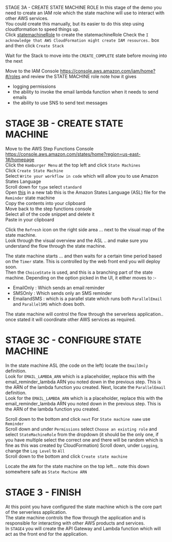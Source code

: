  STAGE 3A - CREATE STATE MACHINE ROLE
In this stage of the demo you need to create an IAM role which the state machine will use to interact with other AWS services.  
You could create this manually, but its easier to do this step using cloudformation to speed things up.  
Click  [statemachineRole]() to create the statemachineRole
Check the `I acknowledge that AWS CloudFormation might create IAM resources.` box and then click `Create Stack`  

Wait for the Stack to move into the `CREATE_COMPLETE` state before moving into the next 

Move to the IAM Console https://console.aws.amazon.com/iam/home?#/roles and review the STATE MACHINE role
note how it gives 

- logging permissions
- the ability to invoke the email lambda function when it needs to send emails
- the ability to use SNS to send text messages

# STAGE 3B - CREATE STATE MACHINE
Move to the AWS Step Functions Console https://console.aws.amazon.com/states/home?region=us-east-1#/homepage  
Click the `Hamburger Menu` at the top left and click `State Machines`  
Click `Create State Machine`  
Select `Write your workflow in code` which will allow you to use Amazon States Language  
Scroll down
for `type` select `standard`  
Open [this](https://github.com/profebass99/serverless/blob/main/SEVERLESS_F_END/ASL.json) in a new tab 
this is the Amazon States Language (ASL) file for the `Reminder` state machine  
Copy the contents into your clipboard   
Move back to the step functions console   
Select all of the code snippet and delete it  
Paste in your clipboard  

Click the `Refresh` icon on the right side area ... next to the visual map of the state machine.  
Look through the visual overview and the ASL .. and make sure you understand the flow through the state machine.  

The state machine starts ... and then waits for a certain time period based on the `Timer` state. This is controlled by the web front end you will deploy soon.  
Then the `ChoiceState` is used, and this is a branching part of the state machine. Depending on the option picked in the UI, it either moves to :-

- EmailOnly : Which sends an email reminder
- SMSOnly : Which sends only an SMS reminder
- EmailandSMS : which is a parallel state which runs both `ParallelEmail` and `ParallelSMS` which does both.  

The state machine will control the flow through the serverless application.. once stated it will coordinate other AWS services as required.  

# STAGE 3C - CONFIGURE STATE MACHINE 
In the state machine ASL (the code on the left) locate the `EmailOnly` definition.  
Look for `EMAIL_LAMBDA_ARN` which is a placeholder, replace this with the email_reminder_lambda ARN you noted down in the previous step. This is the ARN of the lambda function you created.
Next, locate the `ParallelEmail` definition.  
Look for the `EMAIL_LAMBDA_ARN` which is a placeholder, replace this with the email_reminder_lambda ARN you noted down in the previous step. This is the ARN of the lambda function you created.  

Scroll down to the bottom and click `next` 
For `State machine name` use `Reminder`  
Scroll down and under `Permissions` select `Choose an existing role` and select `StateMachineRole` from the dropdown (it should be the only one, if you have multiple select the correct one and there will be random which is fine as this was created by CloudFormation)
Scroll down, under `Logging`, change the `Log Level` to `All`  
Scroll down to the bottom and click `Create state machine`  

Locate the `ARN` for the state machine on the top left... note this down somewhere safe as `State Machine ARN`  


# STAGE 3 - FINISH
At this point you have configured the state machine which is the core part of the serverless application.  
The state machine controls the flow through the application and is responsible for interacting with other AWS products and services.  
In `STAGE4` you will create the API Gateway and Lambda function which will act as the front end for the application.  
